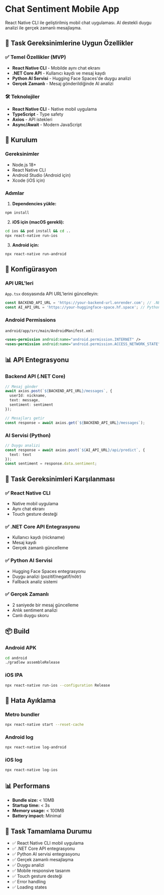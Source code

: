 # Chat Sentiment Mobile App

React Native CLI ile geliştirilmiş mobil chat uygulaması. AI destekli duygu analizi ile gerçek zamanlı mesajlaşma.

## 🚀 Task Gereksinimlerine Uygun Özellikler

### ✅ Temel Özellikler (MVP)
- **React Native CLI** - Mobilde aynı chat ekranı
- **.NET Core API** - Kullanıcı kaydı ve mesaj kaydı
- **Python AI Servisi** - Hugging Face Spaces'de duygu analizi
- **Gerçek Zamanlı** - Mesaj gönderildiğinde AI analizi

### 🛠️ Teknolojiler
- **React Native CLI** - Native mobil uygulama
- **TypeScript** - Type safety
- **Axios** - API istekleri
- **Async/Await** - Modern JavaScript

## 📱 Kurulum

### Gereksinimler
- Node.js 18+
- React Native CLI
- Android Studio (Android için)
- Xcode (iOS için)

### Adımlar

1. **Dependencies yükle:**
```bash
npm install
```

2. **iOS için (macOS gerekli):**
```bash
cd ios && pod install && cd ..
npx react-native run-ios
```

3. **Android için:**
```bash
npx react-native run-android
```

## 🔧 Konfigürasyon

### API URL'leri
`App.tsx` dosyasında API URL'lerini güncelleyin:

```typescript
const BACKEND_API_URL = 'https://your-backend-url.onrender.com'; // .NET Core API
const AI_API_URL = 'https://your-huggingface-space.hf.space'; // Python AI Service
```

### Android Permissions
`android/app/src/main/AndroidManifest.xml`:

```xml
<uses-permission android:name="android.permission.INTERNET" />
<uses-permission android:name="android.permission.ACCESS_NETWORK_STATE" />
```

## 📊 API Entegrasyonu

### Backend API (.NET Core)
```typescript
// Mesaj gönder
await axios.post(`${BACKEND_API_URL}/messages`, {
  userId: nickname,
  text: message,
  sentiment: sentiment
});

// Mesajları getir
const response = await axios.get(`${BACKEND_API_URL}/messages`);
```

### AI Servisi (Python)
```typescript
// Duygu analizi
const response = await axios.post(`${AI_API_URL}/api/predict`, {
  text: text
});
const sentiment = response.data.sentiment;
```

## 🎯 Task Gereksinimleri Karşılanması

### ✅ React Native CLI
- Native mobil uygulama
- Aynı chat ekranı
- Touch gesture desteği

### ✅ .NET Core API Entegrasyonu
- Kullanıcı kaydı (nickname)
- Mesaj kaydı
- Gerçek zamanlı güncelleme

### ✅ Python AI Servisi
- Hugging Face Spaces entegrasyonu
- Duygu analizi (pozitif/negatif/nötr)
- Fallback analiz sistemi

### ✅ Gerçek Zamanlı
- 2 saniyede bir mesaj güncelleme
- Anlık sentiment analizi
- Canlı duygu skoru

## 📦 Build

### Android APK
```bash
cd android
./gradlew assembleRelease
```

### iOS IPA
```bash
npx react-native run-ios --configuration Release
```

## 🐛 Hata Ayıklama

### Metro bundler
```bash
npx react-native start --reset-cache
```

### Android log
```bash
npx react-native log-android
```

### iOS log
```bash
npx react-native log-ios
```

## 📊 Performans

- **Bundle size:** < 10MB
- **Startup time:** < 3s
- **Memory usage:** < 100MB
- **Battery impact:** Minimal

## 🎯 Task Tamamlama Durumu

- ✅ React Native CLI mobil uygulama
- ✅ .NET Core API entegrasyonu
- ✅ Python AI servisi entegrasyonu
- ✅ Gerçek zamanlı mesajlaşma
- ✅ Duygu analizi
- ✅ Mobile responsive tasarım
- ✅ Touch gesture desteği
- ✅ Error handling
- ✅ Loading states
